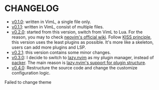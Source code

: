 # CHANGELOG

- [v0.1.0](https://github.com/ntk148v/neovim-config/tree/v0.1.0): written in VimL, a single file only.
- [v0.1.1](https://github.com/ntk148v/neovim-config/tree/v0.1.1): written in VimL, consist of multiple files.
- [v0.2.0](https://github.com/ntk148v/neovim-config/tree/v0.2.0): started from this version, switch from VimL to Lua. For the reason, you may to check [neovim's official wiki](https://github.com/neovim/neovim/wiki/FAQ#why-embed-lua-instead-of-x). Follow [KISS principle](https://en.wikipedia.org/wiki/KISS_principle), this version uses the least plugins as possible. It's more like a skeleton, users can add more plugins and LSP.
- [v0.2.1](https://github.com/ntk148v/neovim-config/tree/v0.2.1): this version contains some minor changes.
- [v0.3.0](https://github.com/ntk148v/neovim-config/tree/v0.3.0): I decide to switch to [lazy.nvim](https://github.com/folke/lazy.nvim) as my plugin manager, instead of [packer](https://github.com/wbthomason/packer.nvim). The main reason is [lazy.nvim's support for plugin structure](https://github.com/folke/lazy.nvim#-structuring-your-plugins).
- [v0.4.0](https://github.com/ntk148v/neovim-config/tree/v0.4.0): Restructure the source code and change the customize configuration logic.

Failed to change theme
